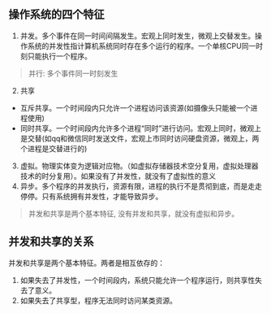 ## 操作系统的四个特征
1. 并发。多个事件在同一时间间隔发生。宏观上同时发生，微观上交替发生。操作系统的并发性指计算机系统同时存在多个运行的程序。一个单核CPU同一时刻只能执行一个程序。

> 并行: 多个事件同一时刻发生

2. 共享
  * 互斥共享。一个时间段内只允许一个进程访问该资源(如摄像头只能被一个进程使用)
  * 同时共享。一个时间段内允许多个进程“同时”进行访问。宏观上同时，微观上是交替(如qq和微信同时发送文件，宏观上市同时访问硬盘资源，微观上，两个进程是交替进行的)

3. 虚拟。物理实体变为逻辑对应物。（如虚拟存储器技术空分复用，虚拟处理器技术的时分复用）。如果没有了并发性，就没有了虚拟性的意义
3. 异步。多个程序的并发执行，资源有限，进程的执行不是贯彻到底，而是走走停停。只有系统拥有并发性，才能导致异步。

> 并发和共享是两个基本特征, 没有并发和共享，就没有虚拟和异步。


## 并发和共享的关系
并发和共享是两个基本特征。两者是相互依存的：
1. 如果失去了并发性，一个时间段内，系统只能允许一个程序运行，则共享性失去了意义。
2. 如果失去了共享型，程序无法同时访问某类资源。